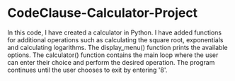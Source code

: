 # CodeClause-Calculator-Project
In this code, I have created a calculator in Python.
I have added functions for additional operations such as calculating the square root, exponentials and calculating logarithms. 
The display_menu() function prints the available options.
The calculator() function contains the main loop where the user can enter their choice and perform the desired operation. 
The program continues until the user chooses to exit by entering '8'.
